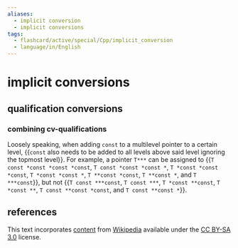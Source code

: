 ```yaml
---
aliases:
  - implicit conversion
  - implicit conversions
tags:
  - flashcard/active/special/Cpp/implicit_conversion
  - language/in/English
---
```


# implicit conversions

## qualification conversions

### combining cv-qualifications

Loosely speaking, when adding `const` to a multilevel pointer to a certain level, {{`const` also needs to be added to all levels above said level ignoring the topmost level}}. For example, a pointer `T***` can be assigned to {{`T const *const *const *const`, `T const *const *const *`, `T *const *const *const`, `T *const *const *`, `T **const *const`, `T **const *`, and `T ***const`}}, but not {{`T const ***const`, `T const ***`, `T *const **const`, `T *const **`, `T const **const *const`, and `T const **const *`}}.

## references

This text incorporates [content](https://en.cppreference.com/w/cpp/language/implicit_conversion) from [Wikipedia](Wikipedia.md) available under the [CC BY-SA 3.0](https://creativecommons.org/licenses/by-sa/3.0/) license.
